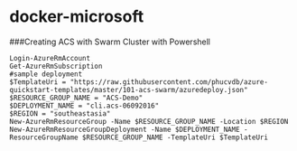 # docker-microsoft

###Creating ACS with Swarm Cluster with Powershell

    Login-AzureRmAccount
    Get-AzureRmSubscription
    #sample deployment
    $TemplateUri = "https://raw.githubusercontent.com/phucvdb/azure-quickstart-templates/master/101-acs-swarm/azuredeploy.json"
    $RESOURCE_GROUP_NAME = "ACS-Demo"
    $DEPLOYMENT_NAME = "cli.acs-06092016"
    $REGION = "southeastasia"
    New-AzureRmResourceGroup -Name $RESOURCE_GROUP_NAME -Location $REGION
    New-AzureRmResourceGroupDeployment -Name $DEPLOYMENT_NAME -ResourceGroupName $RESOURCE_GROUP_NAME -TemplateUri $TemplateUri
